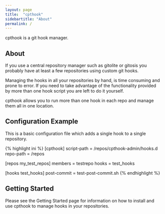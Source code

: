 ```yaml
---
layout: page
title:  "cpthook"
sidebartitle: "About"
permalink: /
---
```

cpthook is a git hook manager.

## About

If you use a central repository manager such as gitolite or gitosis you
probably have at least a few repositories using custom git hooks.

Managing the hooks in all your repositories by hand, is time consuming
and prone to error. If you need to take advantage of the functionality
provided by more than one hook script you are left to do it yourself.

cpthook allows you to run more than one hook in each repo and manage
them all in one location.

## Configuration Example

This is a basic configuration file which adds a single hook to a single
repository.

{% highlight ini %}
[cpthook]
script-path = /repos/cpthook-admin/hooks.d
repo-path = /repos

[repos my_test_repos]
members = testrepo
hooks = test_hooks

[hooks test_hooks]
post-commit = test-post-commit.sh
{% endhighlight %}

## Getting Started

Please see the Getting Started page for information on how to install
and use cpthook to manage hooks in your repositories.
